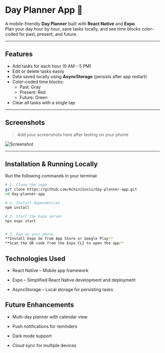 # Day Planner App 📅

A mobile-friendly **Day Planner** built with **React Native** and **Expo**.  
Plan your day hour by hour, save tasks locally, and see time blocks color-coded for past, present, and future.

---

## **Features**

- Add tasks for each hour (9 AM – 5 PM)
- Edit or delete tasks easily
- Data saved locally using **AsyncStorage** (persists after app restart)
- Color-coded time blocks:
  - Past: Gray
  - Present: Red
  - Future: Green
- Clear all tasks with a single tap

---

## **Screenshots**

> Add your screenshots here after testing on your phone

![Screenshot](https://via.placeholder.com/250x500.png?text=Day+Planner+Screenshot)

---

## **Installation & Running Locally**

Run the following commands in your terminal:

```bash
# 1. Clone the repo
git clone https://github.com/AchiniSovis/day-planner-app.git
cd day-planner-app

# 2. Install dependencies
npm install

# 3. Start the Expo server
npx expo start


# 3. Run on your phone
**Install Expo Go from App Store or Google Play**
**Scan the QR code from the Expo CLI to open the app**
```

## **Technologies Used**

- React Native – Mobile app framework

- Expo – Simplified React Native development and deployment

- AsyncStorage – Local storage for persisting tasks

## **Future Enhancements**

- Multi-day planner with calendar view

- Push notifications for reminders

- Dark mode support

- Cloud sync for multiple devices
